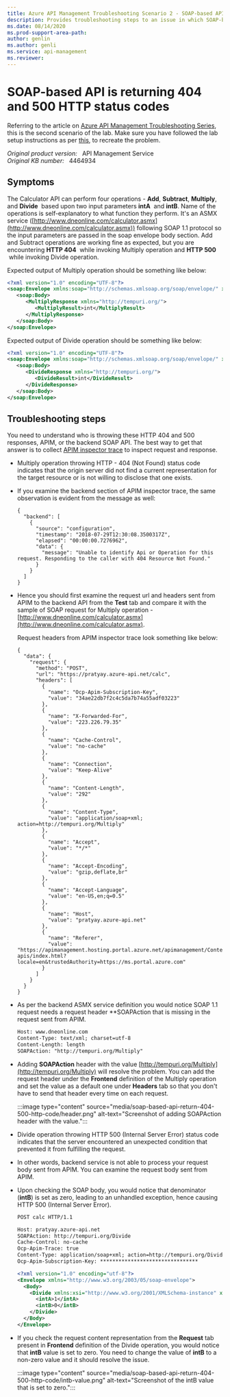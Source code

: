 ```yaml
---
title: Azure API Management Troubleshooting Scenario 2 - SOAP-based API returning 404 and 500 HTTP status codes
description: Provides troubleshooting steps to an issue in which SOAP-based API is returning 404 and 500 HTTP status codes
ms.date: 08/14/2020
ms.prod-support-area-path: 
author: genlin
ms.author: genli
ms.service: api-management
ms.reviewer: 
---
```

# SOAP-based API is returning 404 and 500 HTTP status codes

Referring to the article on [Azure API Management Troubleshooting Series](apim-troubleshooting-series.md), this is the second scenario of the lab. Make sure you have followed the lab setup instructions as per [this](https://github.com/prchanda/apimlab), to recreate the problem.

_Original product version:_ &nbsp; API Management Service  
_Original KB number:_ &nbsp; 4464934

## Symptoms

The Calculator API can perform four operations - **Add**, **Subtract**, **Multiply**, and **Divide**  based upon two input parameters **intA**  and **intB**. Name of the operations is self-explanatory to what function they perform. It's an ASMX service ([http://www.dneonline.com/calculator.asmx](http://www.dneonline.com/calculator.asmx)) following SOAP 1.1 protocol so the input parameters are passed in the soap envelope body section. Add and Subtract operations are working fine as expected, but you are encountering **HTTP 404**  while invoking Multiply operation and **HTTP 500**  while invoking Divide operation.

Expected output of Multiply operation should be something like below:

```xml
<?xml version="1.0" encoding="UTF-8"?>
<soap:Envelope xmlns:soap="http://schemas.xmlsoap.org/soap/envelope/" xmlns:xsd="http://www.w3.org/2001/XMLSchema" xmlns:xsi="http://www.w3.org/2001/XMLSchema-instance">
   <soap:Body>
      <MultiplyResponse xmlns="http://tempuri.org/">
         <MultiplyResult>int</MultiplyResult>
      </MultiplyResponse>
   </soap:Body>
</soap:Envelope>
```

Expected output of Divide operation should be something like below:

```xml
<?xml version="1.0" encoding="UTF-8"?>
<soap:Envelope xmlns:soap="http://schemas.xmlsoap.org/soap/envelope/" xmlns:xsd="http://www.w3.org/2001/XMLSchema" xmlns:xsi="http://www.w3.org/2001/XMLSchema-instance">
   <soap:Body>
      <DivideResponse xmlns="http://tempuri.org/">
         <DivideResult>int</DivideResult>
      </DivideResponse>
   </soap:Body>
</soap:Envelope>
```

## Troubleshooting steps

You need to understand who is throwing these HTTP 404 and 500 responses, APIM, or the backend SOAP API. The best way to get that answer is to collect [APIM inspector trace](/azure/api-management/api-management-howto-api-inspector) to inspect request and response.

- Multiply operation throwing HTTP - 404 (Not Found) status code indicates that the origin server did not find a current representation for the target resource or is not willing to disclose that one exists.
- If you examine the backend section of APIM inspector trace, the same observation is evident from the message as well:

    ```
    {
      "backend": [
        {
          "source": "configuration",
          "timestamp": "2018-07-29T12:30:08.3500317Z",
          "elapsed": "00:00:00.7276962",
          "data": {
            "message": "Unable to identify Api or Operation for this request. Responding to the caller with 404 Resource Not Found."
          }
        }
      ]
    }
    ```

- Hence you should first examine the request url and headers sent from APIM to the backend API from the **Test** tab and compare it with the sample of SOAP request for Multiply operation - [http://www.dneonline.com/calculator.asmx](http://www.dneonline.com/calculator.asmx).

    Request headers from APIM inspector trace look something like below:

    ```
    {
      "data": {
        "request": {
          "method": "POST",
          "url": "https://pratyay.azure-api.net/calc",
          "headers": [
            {
              "name": "Ocp-Apim-Subscription-Key",
              "value": "34ae22db7f2c4c5da7b74a55adf03223"
            },
            {
              "name": "X-Forwarded-For",
              "value": "223.226.79.35"
            },
            {
              "name": "Cache-Control",
              "value": "no-cache"
            },
            {
              "name": "Connection",
              "value": "Keep-Alive"
            },
            {
              "name": "Content-Length",
              "value": "292"
            },
            {
              "name": "Content-Type",
              "value": "application/soap+xml; action=http://tempuri.org/Multiply"
            },
            {
              "name": "Accept",
              "value": "*/*"
            },
            {
              "name": "Accept-Encoding",
              "value": "gzip,deflate,br"
            },
            {
              "name": "Accept-Language",
              "value": "en-US,en;q=0.5"
            },
            {
              "name": "Host",
              "value": "pratyay.azure-api.net"
            },
            {
              "name": "Referer",
              "value": "https://apimanagement.hosting.portal.azure.net/apimanagement/Content/1.0.385.3/apimap/apimap-apis/index.html?locale=en&trustedAuthority=https://ms.portal.azure.com"
            }
          ]
        }
      }
    }
    ```

- As per the backend ASMX service definition you would notice SOAP 1.1 request needs a request header **SOAPAction that is missing in the request sent from APIM.

    ```xml
    Host: www.dneonline.com
    Content-Type: text/xml; charset=utf-8
    Content-Length: length
    SOAPAction: "http://tempuri.org/Multiply"
    ```

- Adding **SOAPAction** header with the value [http://tempuri.org/Multiply](http://tempuri.org/Multiply) will resolve the problem. You can add the request header under the **Frontend** definition of the Multiply operation and set the value as a default one under **Headers** tab so that you don't have to send that header every time on each request.

    :::image type="content" source="media/soap-based-api-return-404-500-http-code/header.png" alt-text="Screenshot of adding SOAPAction header with the value.":::

- Divide operation throwing HTTP 500 (Internal Server Error) status code indicates that the server encountered an unexpected condition that prevented it from fulfilling the request.
- In other words, backend service is not able to process your request body sent from APIM. You can examine the request body sent from APIM.
- Upon checking the SOAP body, you would notice that denominator (**intB**) is set as zero, leading to an unhandled exception, hence causing HTTP 500 (Internal Server Error).

    ```xml
    POST calc HTTP/1.1
    
    Host: pratyay.azure-api.net
    SOAPAction: http://tempuri.org/Divide
    Cache-Control: no-cache
    Ocp-Apim-Trace: true
    Content-Type: application/soap+xml; action=http://tempuri.org/Divide
    Ocp-Apim-Subscription-Key: ********************************
    
    <?xml version="1.0" encoding="utf-8"?>
    <Envelope xmlns="http://www.w3.org/2003/05/soap-envelope">
      <Body>
        <Divide xmlns:xsi="http://www.w3.org/2001/XMLSchema-instance" xmlns="http://tempuri.org/">
          <intA>1</intA>
          <intB>0</intB>
        </Divide>
      </Body>
    </Envelope>
    ```

- If you check the request content representation from the **Request** tab present in **Frontend** definition of the Divide operation, you would notice that **intB** value is set to zero. You need to change the value of **intB** to a non-zero value and it should resolve the issue.

    :::image type="content" source="media/soap-based-api-return-404-500-http-code/intb-value.png" alt-text="Screenshot of the intB value that is set to zero.":::
